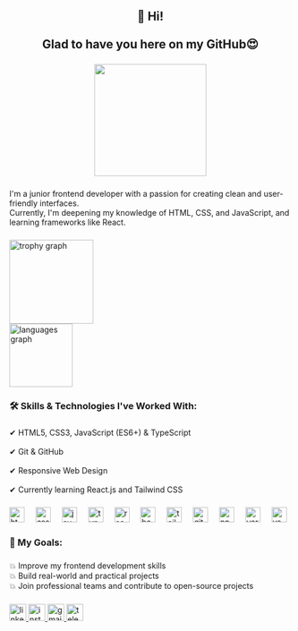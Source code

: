 <h2 align="center">👋 Hi!<br><br> Glad to have you here on my GitHub😍</h2>

###

<div align="center">
  <img height="200" src="https://i.imgflip.com/65efzo.gif"  />
</div>

###

<p align="left">I'm a junior frontend developer with a passion for creating clean and user-friendly interfaces.<br>Currently, I'm deepening my knowledge of HTML, CSS, and JavaScript, and learning frameworks like React.</p>

###

<div align="left">
  <img src="https://github-profile-trophy.vercel.app?username=parisaMohebweb&theme=gruvbox&column=8&row=20&margin-w=5&no-bg=true&no-frame=true&order=4" height="150" alt="trophy graph" /> <br>
  <img src="https://github-readme-stats.vercel.app/api/top-langs?username=parisaMohebweb&locale=en&hide_title=true&layout=compact&card_width=320&langs_count=5&theme=merko&hide_border=true&order=2" height="113" alt="languages graph"  />
</div>

###

<h3 align="left"></h3>

###

<h3 align="left"></h3>

###

<h3 align="left">🛠 Skills & Technologies I've Worked With:</h3>

###

<p align="left">✔ HTML5, CSS3, JavaScript (ES6+) & TypeScript<br><br>✔ Git & GitHub<br><br>✔ Responsive Web Design<br><br>✔ Currently learning React.js and Tailwind CSS</p>

###

<div align="left">
  <img src="https://cdn.jsdelivr.net/gh/devicons/devicon/icons/html5/html5-original.svg" height="27" alt="html5 logo"  />
  <img width="12" />
  <img src="https://skillicons.dev/icons?i=css" height="27" alt="css logo"  />
  <img width="12" />
  <img src="https://cdn.jsdelivr.net/gh/devicons/devicon/icons/javascript/javascript-original.svg" height="27" alt="javascript logo"  />
  <img width="12" />
  <img src="https://cdn.jsdelivr.net/gh/devicons/devicon/icons/typescript/typescript-original.svg" height="27" alt="typescript logo"  />
  <img width="12" />
  <img src="https://cdn.jsdelivr.net/gh/devicons/devicon/icons/react/react-original.svg" height="27" alt="react logo"  />
  <img width="12" />
  <img src="https://cdn.jsdelivr.net/gh/devicons/devicon/icons/bootstrap/bootstrap-original.svg" height="27" alt="bootstrap logo"  />
  <img width="12" />
  <img src="https://skillicons.dev/icons?i=tailwind" height="27" alt="tailwindcss logo"  />
  <img width="12" />
  <img src="https://cdn.jsdelivr.net/gh/devicons/devicon/icons/git/git-original.svg" height="27" alt="git logo"  />
  <img width="12" />
  <img src="https://cdn.jsdelivr.net/gh/devicons/devicon/icons/npm/npm-original-wordmark.svg" height="27" alt="npm logo"  />
  <img width="12" />
  <img src="https://cdn.jsdelivr.net/gh/devicons/devicon/icons/yarn/yarn-original.svg" height="27" alt="yarn logo"  />
  <img width="12" />
  <img src="https://cdn.jsdelivr.net/gh/devicons/devicon/icons/vscode/vscode-original.svg" height="27" alt="vscode logo"  />
</div>

###

<h3 align="left"></h3>

###

<h3 align="left"></h3>

###

<h3 align="left">🎯 My Goals:</h3>

###

<p align="left">💥 Improve my frontend development skills<br>💥 Build real-world and practical projects<br>💥 Join professional teams and contribute to open-source projects</p>

###

<p align="left"></p>

###

<div align="left">
  <a href="www.linkedin.com/in/ parisa-moheb" target="_blank">
    <img src="https://img.shields.io/static/v1?message=LinkedIn&logo=linkedin&label=&color=0077B5&logoColor=white&labelColor=&style=for-the-badge" height="30" alt="linkedin logo"  />
  </a>
  <a href="https://www.instagram.com/parisa.mohebweb/" target="_blank">
    <img src="https://img.shields.io/static/v1?message=Instagram&logo=instagram&label=&color=E4405F&logoColor=white&labelColor=&style=for-the-badge" height="30" alt="instagram logo"  />
  </a>
  <a href="parisa.mohebweb@gmail.com" target="_blank">
    <img src="https://img.shields.io/static/v1?message=Gmail&logo=gmail&label=&color=D14836&logoColor=white&labelColor=&style=for-the-badge" height="30" alt="gmail logo"  />
  </a>
  <a href="https://t.me/parisa_mohebweb" target="_blank">
    <img src="https://img.shields.io/static/v1?message=Telegram&logo=telegram&label=&color=2CA5E0&logoColor=white&labelColor=&style=for-the-badge" height="30" alt="telegram logo"  />
  </a>
</div>

###
